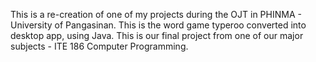 This is a re-creation of one of my projects during the OJT in PHINMA - University of Pangasinan. This is the word game typeroo converted into desktop app, using Java. 
This is our final project from one of our major subjects - ITE 186 Computer Programming.
